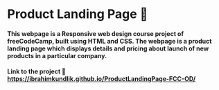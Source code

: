 # Product Landing Page 🔰

#### This webpage is a Responsive web design course project of freeCodeCamp, built using HTML and CSS. The webpage is a product landing page which displays details and pricing about launch of new products in a particular company.

#### Link to the project 🔗 https://ibrahimkundlik.github.io/ProductLandingPage-FCC-OD/

